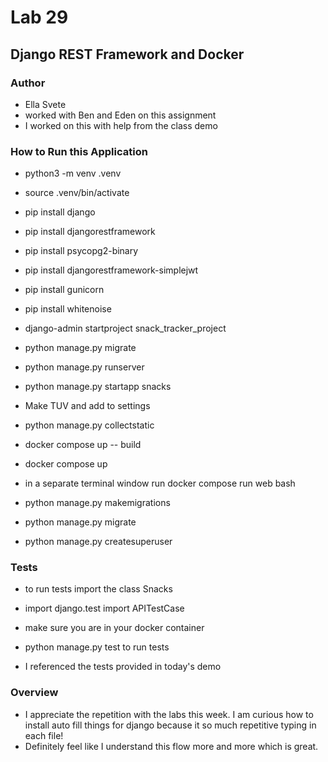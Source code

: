 # Lab 29

## Django REST Framework and Docker

### Author

- Ella Svete
- worked with Ben and Eden on this assignment
- I worked on this with help from the class demo

### How to Run this Application

- python3 -m venv .venv
- source .venv/bin/activate
- pip install django
- pip install djangorestframework
- pip install psycopg2-binary
- pip install djangorestframework-simplejwt
- pip install gunicorn
- pip install whitenoise
- django-admin startproject snack_tracker_project
- python manage.py migrate
- python manage.py runserver
- python manage.py startapp snacks
- Make TUV and add to settings
- python manage.py collectstatic

- docker compose up -- build
- docker compose up

- in a separate terminal window run docker compose run web bash
- python manage.py makemigrations
- python manage.py migrate
- python manage.py createsuperuser

### Tests

- to run tests import the class Snacks
- import django.test import APITestCase
- make sure you are in your docker container
- python manage.py test to run tests

- I referenced the tests provided in today's demo

### Overview

- I appreciate the repetition with the labs this week. I am curious how to install auto fill things for django because it so much repetitive typing in each file! 
- Definitely feel like I understand this flow more and more which is great. 

